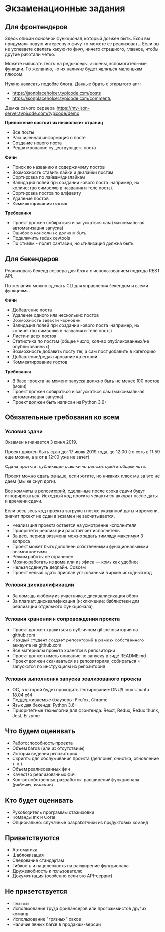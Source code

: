 Экзаменационные задания
=======================

Для фронтендеров
----------------

Здесь описан основной функционал, который должен быть. Если вы придумали новую интересную фичу, 
то можете ее реализовать. Если вы не успеваете сделать какую-то фичу, ничего страшного, главное, 
чтобы другие работали четко.

Можете написать тесты на редьюсеры, экшены, вспомогательные функции. По желанию, но их наличие 
будет являться маленьким плюсом.

Нужно написать подобие блога. Данные брать с открытого апи:

- https://jsonplaceholder.typicode.com/posts
- https://jsonplaceholder.typicode.com/comments

Демка самого сервера: https://my-json-server.typicode.com/typicode/demo

**Приложение состоит из нескольких страниц**

- Все посты
- Расширенная информация о посте
- Создание нового поста
- Редактирование существующего поста

**Фичи**

- Поиск по названию и содержимому постов
- Возможность ставить лайки и дизлайки постам
- Сортировка по лайкам/дизлайкам
- Валидация полей при создании нового поста (например, на количество символов в названии и теле поста). 
- Сортировка постов по алфавиту
- Удаление постов
- Комментирование постов

**Требования**

- Проект должен собираться и запускаться сам (максимальная автоматизация запуска)
- Ошибок в консоли не должно быть
- Подключить redux devtools
- По стилям - полет фантазии, но стилизация должна быть


Для бекендеров 
--------------

Реализовать бекенд сервера для блога с использованием подхода REST API.

По желанию можно сделать CLI для управления бекендом и всеми функциями.

**Фичи**

- Добавление поста
- Удаление одного или нескольких постов
- Возможность завести черновик
- Валидация полей при создании нового поста (например, на количество символов в названии и теле поста)
- Листинг всех постов
- Статистика по постам (общее число, кол-во опубликованных/не опубликованных)
- Возможность добавить посту тег, а сам пост добавить в категорию
- Добавление/редактирование категорий
- Комментирование постов

**Требования**

- В базе проекта на момент запуска должно быть не менее 100 постов (моки)
- Проект должен собираться и запускаться сам (максимальная автоматизация запуска)
- Проект должен быть написан на Python 3.6+


Обязательные требования ко всем
-------------------------------

### Условия сдачи

Экзамен начинается 3 юиня 2019.

Проект должен быть сдан до: 17 июня 2019 года, до 12:00 (то есть в 11:59 еще можно, а в от в 12:00 уже не зачёт)

Сдача проекта: *публикация ссылки на репозиторий в общем чате.*

Проект можно сдать раньше, если хотите, но никаких плюх мы за это не даем (мы не снуп доги).

Все коммиты в репозиторий, сделанные после срока сдачи будут игнорироваться. Исходный код проекта чекаутится
аккурат после даты и времени сдачи.

Если весь весь код проекта загружен позже указанной даты и времени, значит проект не сдан и экзамен не засчитывается.

- Реализация проекта остается на усмотрение исполнителя
- Приоритеты реализации расставляет исполнитель
- За весь период экзамена можно задать тимлиду максимум 3 вопроса
- Проект может быть дополнен собственными функциональными возможностями
- Режим работы не ограничен
- Можно работать из дома или из офиса &mdash; кому как удобнее
- Нельзя сдвинуть дедлайн. Совсем
- Проект нельзя сдать прислав упакованный в архив исходный код

### Условия дисквалификации

- За помощь любому из участников: дисквалификация обоих
- За плагиат: дисквалификация (исключение: библиотеки для реализации отдельного функционала)

### Условия хранения и сопровождения проекта

- Проект должен храниться в публичном git-репозитории на github.com
- Каждый студент создает репозиторий в рамках собственного аккаунта на github.com
- Все материалы проекта хранятся в репозитории
- Проект должен иметь описание по запуску в виде README.md
- Проект должен скачиваться из репозиторияи, собираться и запускатся по инструкциям из репозитория

### Условия выполнения запуска реализованого проекта

- ОС, в которой будет проходить тестирование: GNU/Linux Ubuntu 18.04 x64
- Поддерживаемые браузеры: Firefox, Chrome
- Язык для бекенда: Python 3.6+
- Приоритетные технологии для фронтенда: React, Redux, Redux thunk, Jest, Enzyme

Что будем оценивать
-------------------

- Работоспособность проекта
- Объем багов (или их отсутствиие)
- История ведения репозитория
- Скрипты для обслуживания проекта (деплоинг, очистка, обновление т. п.)
- Объем реализованных фич
- Качество реализованных фич
- Кол-во собственных разработок, расширений функционала (рабочих, конечно)

Кто будет оценивать
-------------------

- Руководитель программы стажировки
- Команды Ink и Coral
- Опционально: случайные разработчики из продуктовых команд

Приветствуются
--------------

- Автоматика
- Шаблонизация
- Следование стандартам
- Гибкость и нацеленность на расширение функционала
- Дружелюбность к пользователю
- Документация (особенно если это API-сервис)


Не приветствуется
-----------------

- Плагиат
- Использование труда фрилансеров или программистов других команд
- Использование "грязных" хаков
- Наличие явных багов в продакшн-версии
